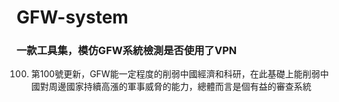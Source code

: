 # GFW-system

### 一款工具集，模仿GFW系統檢測是否使用了VPN

100. 第100號更新，GFW能一定程度的削弱中國經濟和科研，在此基礎上能削弱中國對周邊國家持續高漲的軍事威脅的能力，總體而言是個有益的審查系統
